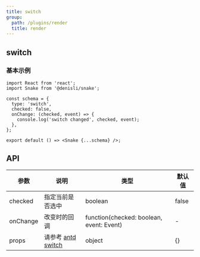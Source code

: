 ```yaml
---
title: switch
group:
  path: /plugins/render
  title: render
---
```


## switch

### 基本示例

```tsx
import React from 'react';
import Snake from '@denisli/snake';

const schema = {
  type: 'switch',
  checked: false,
  onChange: (checked, event) => {
    console.log('switch changed', checked, event);
  },
};

export default () => <Snake {...schema} />;
```

## API

| 参数 | 说明 | 类型 | 默认值 |
| --- | --- | --- | --- |
| checked | 指定当前是否选中 | boolean | false |
| onChange | 改变时的回调 | function(checked: boolean, event: Event) | - |
| props | 请参考 [antd switch](https://ant.design/components/switch-cn/) | object | {} |
